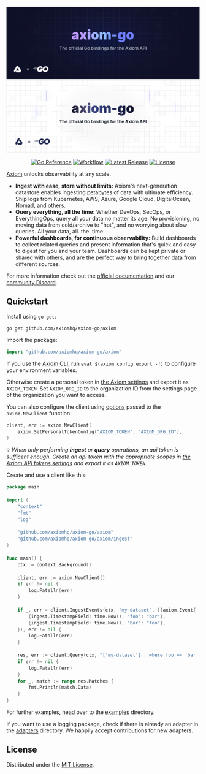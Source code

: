 ![axiom-go: The official Go bindings for the Axiom API](.github/images/banner-dark.svg#gh-dark-mode-only)
![axiom-go: The official Go bindings for the Axiom API](.github/images/banner-light.svg#gh-light-mode-only)

<div align="center">

[![Go Reference][gopkg_badge]][gopkg]
[![Workflow][workflow_badge]][workflow]
[![Latest Release][release_badge]][release]
[![License][license_badge]][license]

</div>

[Axiom](https://axiom.co) unlocks observability at any scale.

- **Ingest with ease, store without limits:** Axiom's next-generation datastore
  enables ingesting petabytes of data with ultimate efficiency. Ship logs from
  Kubernetes, AWS, Azure, Google Cloud, DigitalOcean, Nomad, and others.
- **Query everything, all the time:** Whether DevOps, SecOps, or EverythingOps,
  query all your data no matter its age. No provisioning, no moving data from
  cold/archive to "hot", and no worrying about slow queries. All your data, all.
  the. time.
- **Powerful dashboards, for continuous observability:** Build dashboards to
  collect related queries and present information that's quick and easy to
  digest for you and your team. Dashboards can be kept private or shared with
  others, and are the perfect way to bring together data from different sources.

For more information check out the
[official documentation](https://axiom.co/docs) and our
[community Discord](https://axiom.co/discord).

## Quickstart

Install using `go get`:

```shell
go get github.com/axiomhq/axiom-go/axiom
```

Import the package:

```go
import "github.com/axiomhq/axiom-go/axiom"
```

If you use the [Axiom CLI](https://github.com/axiomhq/cli), run
`eval $(axiom config export -f)` to configure your environment variables.

Otherwise create a personal token in [the Axiom settings](https://app.axiom.co/profile)
and export it as `AXIOM_TOKEN`. Set `AXIOM_ORG_ID` to the organization ID from
the settings page of the organization you want to access.

You can also configure the client using [options](https://pkg.go.dev/github.com/axiomhq/axiom-go/axiom#Option)
passed to the `axiom.NewClient` function:

```go
client, err := axiom.NewClient(
    axiom.SetPersonalTokenConfig("AXIOM_TOKEN", "AXIOM_ORG_ID"),
)
```

💡 _When only performing **ingest** or **query** operations, an api token is
sufficent enough. Create an api token with the appropriate scopes in
[the Axiom API tokens settings](https://app.axiom.co/settings/api-tokens) and
export it as `AXIOM_TOKEN`._

Create and use a client like this:

```go
package main

import (
    "context"
    "fmt"
    "log"

    "github.com/axiomhq/axiom-go/axiom"
    "github.com/axiomhq/axiom-go/axiom/ingest"
)

func main() {
    ctx := context.Background()

    client, err := axiom.NewClient()
    if err != nil {
        log.Fatalln(err)
    }
    
    if _, err = client.IngestEvents(ctx, "my-dataset", []axiom.Event{
        {ingest.TimestampField: time.Now(), "foo": "bar"},
        {ingest.TimestampField: time.Now(), "bar": "foo"},
    }); err != nil {
        log.Fatalln(err)
    }

    res, err := client.Query(ctx, "['my-dataset'] | where foo == 'bar' | limit 100")
    if err != nil {
        log.Fatalln(err)
    }
    for _, match := range res.Matches {
        fmt.Println(match.Data)
    }
}
```

For further examples, head over to the [examples](examples) directory.

If you want to use a logging package, check if there is already an adapter in
the [adapters](adapters) directory. We happily accept contributions for new
adapters.

## License

Distributed under the [MIT License](LICENSE).

<!-- Badges -->

[gopkg]: https://pkg.go.dev/github.com/axiomhq/axiom-go
[gopkg_badge]: https://img.shields.io/badge/doc-reference-007d9c?logo=go&logoColor=white
[workflow]: https://github.com/axiomhq/axiom-go/actions/workflows/push.yaml
[workflow_badge]: https://img.shields.io/github/actions/workflow/status/axiomhq/axiom-go/push.yaml?branch=main&ghcache=unused
[release]: https://github.com/axiomhq/axiom-go/releases/latest
[release_badge]: https://img.shields.io/github/release/axiomhq/axiom-go.svg?ghcache=unused
[license]: https://opensource.org/licenses/MIT
[license_badge]: https://img.shields.io/github/license/axiomhq/axiom-go.svg?color=blue&ghcache=unused
